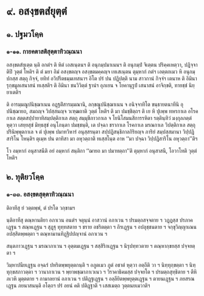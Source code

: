 <h1>๙. อสงฺขตสํยุตฺตํ</h1>
<h2>๑. ปฐมวโคฺค</h2>
<h3>๑-๑๑. กายคตาสติสุตฺตาทิวณฺณนา</h3>
<p> อสงฺขตสํยุเตฺต    นฺติ อกตํฯ ติ หิตํ เอสเนฺตนฯ ติ อนุกมฺปมาเนนฯ ติ อนุกมฺปํ จิเตฺตน ปริคฺคเหตฺวา, ปฎิจฺจาติปิ วุตฺตํ โหติฯ ติ ตํ มยา อิมํ อสงฺขตญฺจ อสงฺขตมคฺคญฺจ เทเสเนฺตน ตุมฺหากํ กตํฯ เอตฺตกเมว หิ อนุกมฺปกสฺส สตฺถุ กิจฺจํ, ยทิทํ อวิปรีตธมฺมเทสนาฯ อิโต ปรํ ปน ปฎิปตฺติ นาม สาวกานํ กิจฺจํฯ เตนาห ติ อิมินา รุกฺขมูลเสนาสนํ ทเสฺสติฯ ติ อิมินา ชนวิวิตฺตํ ฐานํฯ อุภเยน จ โยคานุรูปํ เสนาสนํ อาจิกฺขติ, ทายชฺชํ นิยฺยาเตติฯ</p>


<p>ติ อารมฺมณูปนิชฺฌาเนน อฎฺฐติํสารมฺมณานิ, ลกฺขณูปนิชฺฌาเนน จ อนิจฺจาทิโต ขนฺธายตนาทีนิ อุปนิชฺฌายถ, สมถญฺจ วิปสฺสนญฺจ วเฑฺฒถาติ วุตฺตํ โหติฯ ติ มา ปมชฺชิตฺถฯ ติ เย หิ ปุเพฺพ ทหรกาเล อโรคกาเล สตฺตสปฺปายาทิสมฺปตฺติกาเล สตฺถุ สมฺมุขีภาวกาเล จ โยนิโสมนสิการรหิตา รตฺตินฺทิวํ มงฺกุลภตฺตํ หุตฺวา เสยฺยสุขํ มิทฺธสุขํ อนุโภนฺตา ปมชฺชนฺติ, เต ปจฺฉา ชรากาเล โรคกาเล มรณกาเล วิปตฺติกาเล สตฺถุ ปรินิพฺพุตกาเล จ ตํ ปุเพฺพ ปมาทวิหารํ อนุสฺสรนฺตา สปฺปฎิสนฺธิกาลกิริยญฺจ ภาริยํ สมฺปสฺสมานา วิปฺปฎิสาริโน โหนฺติฯ ตุเมฺห ปน ตาทิสา มา อหุวตฺถาติ ทเสฺสโนฺต อาห  ‘‘มา ปจฺฉา วิปฺปฎิสาริโน อหุวตฺถา’’ติฯ</p>


<p> โว อมฺหากํ อนุสาสนีติ อยํ อมฺหากํ สนฺติกา ‘‘ฌายถ มา ปมาทตฺถา’’ติ ตุมฺหากํ อนุสาสนี, โอวาโทติ วุตฺตํ โหติฯ</p>


<h2>๒. ทุติยวโคฺค</h2>
<h3>๑-๓๓. อสงฺขตสุตฺตาทิวณฺณนา</h3>
<p>   ติอาทีสุ ยํ วตฺตพฺพํ, ตํ ปรโต วกฺขามฯ</p>


<p>นฺติอาทีสุ ตณฺหานติยา อภาเวน อนตํฯ จตุนฺนํ อาสวานํ อภาเวน ฯ ปรมตฺถสจฺจตาย ฯ วฎฺฎสฺส ปรภาคเฎฺฐน ฯ สณฺหเฎฺฐน ฯ สุฎฺฐุ ทุทฺทสตาย ฯ ชราย อชริตตฺตา ฯ ถิรเฎฺฐน ฯ อปลุชฺชนตาย ฯ จกฺขุวิญฺญาเณน อปสฺสิตพฺพตฺตา ฯ ตณฺหามานทิฎฺฐิปปญฺจานํ อภาเวน ฯ</p>


<p>สนฺตภาวเฎฺฐน ฯ มรณาภาเวน ฯ อุตฺตมเฎฺฐน ฯ สสฺสิริกเฎฺฐน ฯ นิรุปทฺทวตาย ฯ ตณฺหากฺขยสฺส ปจฺจยตฺตา ฯ</p>


<p>วิมฺหาปนียเฎฺฐน อจฺฉรํ ปหริตพฺพยุตฺตกนฺติ ฯ อภูตเมว ภูตํ อชาตํ หุตฺวา อตฺถีติ วา ฯ นิทฺทุกฺขตฺตา ฯ นิทฺทุกฺขสภาวตฺตา ฯ วานาภาเวน ฯ พฺยาพชฺฌาภาเวเนว ฯ วิราคาธิคมสฺส ปจฺจยโต ฯ ปรมตฺถสุทฺธิตาย ฯ ตีหิ ภเวหิ มุตฺตตาย ฯ กามาลยานํ อภาเวน ฯ ปติฎฺฐเฎฺฐน ฯ อลฺลียิตพฺพยุตฺตเฎฺฐน ฯ ตายนเฎฺฐน ฯ ภยสรณเฎฺฐน  ภยนาสนนฺติ อโตฺถฯ ปรํ อยนํ คติ ปติฎฺฐาติ ฯ เสสเมตฺถ วุตฺตนยเมวาติฯ</p>

</p>





